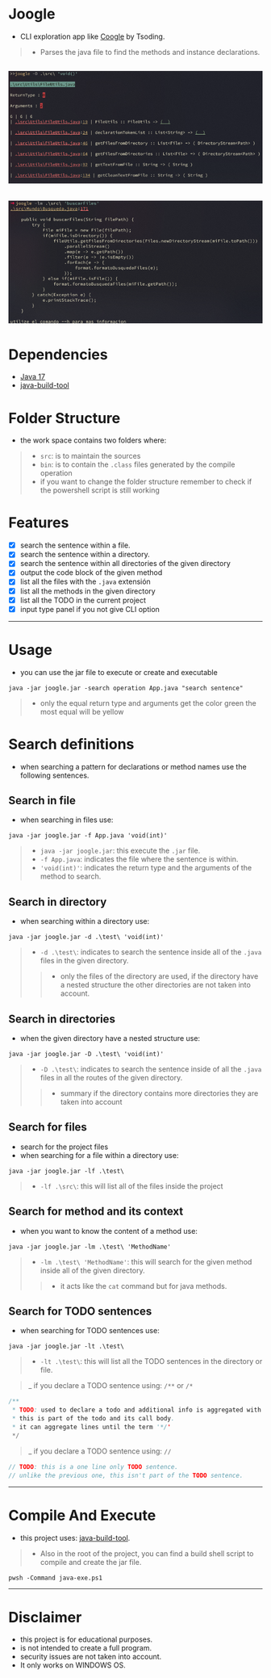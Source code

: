 # Joogle
- CLI exploration app like [Coogle](https://www.youtube.com/watch?v=wK1HjnwDQng&t=1s) by Tsoding.
>- Parses the java file to find the methods and instance declarations.

![expected output](./docs/expected_output_d.png)
-------
![expected output_lm](./docs/expected_output_lm.png)
------

# Dependencies 
- [Java 17](https://www.oracle.com/es/java/technologies/downloads/#jdk17-windows)
- [java-build-tool](https://github.com/AlfonsoG-dev/javaBuild.git)

# Folder Structure
- the work space contains two folders where:
>- `src`: is to maintain the sources
>- `bin`: is to contain the `.class` files generated by the compile operation
>- if you want to change the folder structure remember to check if the powershell script is still working

# Features
- [x] search the sentence within a file.
- [x] search the sentence within a directory.
- [x] search the sentence within all directories of the given directory
- [x] output the code block of the given method
- [x] list all the files with the `.java` extensión
- [x] list all the methods in the given directory
- [x] list all the TODO in the current project
- [x] input type panel if you not give CLI option

-----

# Usage

- you can use the jar file to execute or create and executable
```shell
java -jar joogle.jar -search operation App.java "search sentence"
```
>- only the equal return type and arguments get the color green the most equal will be yellow

# Search definitions

- when searching a pattern for declarations or method names use the following sentences.

## Search in file
- when searching in files use:
```pwsh
java -jar joogle.jar -f App.java 'void(int)'
```
>- `java -jar joogle.jar`: this execute the `.jar` file.
>- `-f App.java`: indicates the file where the sentence is within.
>- `'void(int)'`: indicates the return type and the arguments of the method to search.

## Search in directory
- when searching within a directory use:
```pwsh
java -jar joogle.jar -d .\test\ 'void(int)'
```
>- `-d .\test\`: indicates to search the sentence inside all of the `.java` files in the given directory.
>>- only the files of the directory are used, if the directory have a nested structure the other directories are not taken into account. 

## Search in directories

- when the given directory have a nested structure use:
```pwsh
java -jar joogle.jar -D .\test\ 'void(int)'
```
>- `-D .\test\`: indicates to search the sentence inside of all the `.java` files in all the routes of the given directory.
>>- summary if the directory contains more directories they are taken into account

## Search for files

- search for the project files
- when searching for a file within a directory use:
```pwsh
java -jar joogle.jar -lf .\test\
```
>- `-lf .\src\`: this will list all of the files inside the project

## Search for method and its context

- when you want to know the content of a method use:
```pwsh
java -jar joogle.jar -lm .\test\ 'MethodName'
```
>- `-lm .\test\ 'MethodName'`: this will search for the given method inside all of the given directory.
>>- it acts like the `cat` command but for java methods.

## Search for TODO sentences

- when searching for TODO sentences use:
```pwsh
java -jar joogle.jar -lt .\test\
```
>- `-lt .\test\`: this will list all the TODO sentences in the directory or file.

>_ if you declare a TODO sentence using: `/**` or `/*`
```java
/**
 * TODO: used to declare a todo and additional info is aggregated with the following sentences
 * this is part of the todo and its call body.
 * it can aggregate lines until the term '*/'
 */
```
>_ if you declare a TODO sentence using: `//`
```java
// TODO: this is a one line only TODO sentence.
// unlike the previous one, this isn't part of the TODO sentence.
```

---------

# Compile And Execute

- this project uses: [java-build-tool](https://github.com/AlfonsoG-dev/javaBuild.git).
>- Also in the root of the project, you can find a build shell script to compile and create the jar file.
```pwsh
pwsh -Command java-exe.ps1
```

---------

# Disclaimer
- this project is for educational purposes.
- is not intended to create a full program.
- security issues are not taken into account.
- It only works on WINDOWS OS.
